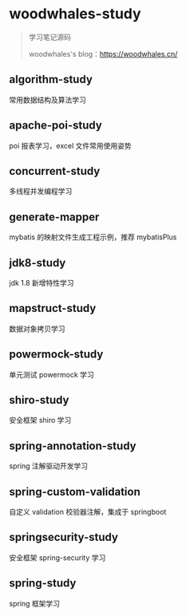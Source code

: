 # woodwhales-study

> 学习笔记源码
>
> woodwhales's blog：https://woodwhales.cn/

## algorithm-study

常用数据结构及算法学习

## apache-poi-study

poi 报表学习，excel 文件常用使用姿势

## concurrent-study

多线程并发编程学习

## generate-mapper

mybatis 的映射文件生成工程示例，推荐 mybatisPlus

## jdk8-study

jdk 1.8 新增特性学习

## mapstruct-study

数据对象拷贝学习

## powermock-study

单元测试 powermock 学习

## shiro-study

安全框架 shiro 学习

## spring-annotation-study

spring 注解驱动开发学习

## spring-custom-validation

自定义 validation 校验器注解，集成于 springboot

## springsecurity-study

安全框架 spring-security 学习

## spring-study

spring 框架学习

